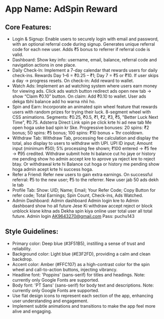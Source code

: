 # **App Name**: AdSpin Reward

## Core Features:

- Login & Signup: Enable users to securely login with email and password, with an optional referral code during signup. Generates unique referral code for each new user. Adds ₹5 bonus to referrer if referral code is valid.
- Dashboard: Show key info: username, email, balance, referral code and navigation actions in one place.
- Daily Check-In: Implement a 7-day calendar that rewards users for daily check-ins. Rewards Day 1–6 = ₹0.25 – ₹1; Day 7 = ₹5 or ₹10. If user skips a day → progress resets. On check-in: Add reward to wallet.
- Watch Ads: Implement an ad watching system where users earn money for viewing ads. Click ads watch button redirect ads open new tab  → show “Claim ₹0.10” button. On claim: Add ₹0.10 to wallet. User ads dekga tbhi balance add ho warna nhii ho.
- Spin and Earn: Incorporate an animated spin wheel feature that rewards users with random prizes for trying their luck. 8-segment wheel with CSS animations. Segments: ₹0.25, ₹0.5, ₹1, ₹2, ₹3, ₹5, "Better Luck Next Time", ₹0.75. Adsterra Direct Link spin pe click krte hi ad new tab Me open hoga uske bad spin kr Ske. Progressive bonuses: 20 spins: ₹2 bonus; 50 spins: ₹5 bonus; 100 spins: ₹10 bonus + 1hr cooldown.
- Withdraw Tab: Withdraw Tab, processing fee calculation and display the total, also display to users to withdraw with UPI. UPI ID input; Amount input (minimum ₹50); 5% processing fee shown; ₹100 entered → ₹5 fee → ₹95 credited. Withdraw submit hote hi balance cut ho jaye or history me pending show ho admin accept kre to aprove ya reject kre to reject btay. Or withdrawal krte hi Balance cut hoga or history me pending show hoga admin acept krte hi success hoga.
- Refer a Friend: Refer new users to gain extra earnings. On successful referral: ₹5 to the new user; ₹5 to the referrer. New user jab 50 ads dekh le tab
- Profile Tab: Show: UID; Name; Email; Your Refer Code; Copy Button for refer code; Total Earnings; Spin Count, Check-ins, Ads Watched.
- Admin Dashboard: Admin dashboard Admin login kre to Admin dashboard show ho all future Jese Ki withdraw accept reject or block unblock kisne kitna ads Dekha spin kiya online user total user all total future. Admin login AK9643270@gmail.com Pass: puchu143

## Style Guidelines:

- Primary color: Deep blue (#3F51B5), instilling a sense of trust and reliability.
- Background color: Light blue (#E3F2FD), providing a calm and clean backdrop.
- Accent color: Amber (#FFC107) as a high-contrast color for the spin wheel and call-to-action buttons, injecting vibrancy.
- Headline font: 'Poppins' (sans-serif) for titles and headings. Note: currently only Google Fonts are supported.
- Body font: 'PT Sans' (sans-serif) for body text and descriptions. Note: currently only Google Fonts are supported.
- Use flat design icons to represent each section of the app, enhancing user understanding and engagement.
- Implement subtle animations and transitions to make the app feel more alive and engaging.